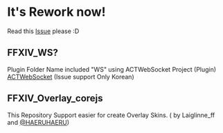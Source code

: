 # It's Rework now!

Read this [Issue](https://github.com/laiglinne-ff/ff14_overlayskin/issues/2) please :D 
## FFXIV_WS?

Plugin Folder Name included "WS" using ACTWebSocket Project (Plugin)
[ACTWebSocket](https://github.com/ZCube/ACTWebSocket) (Issue support Only Korean)

## FFXIV_Overlay_corejs

This Repository Support easier for create Overlay Skins.
( by Laiglinne_ff and [@HAERUHAERU](http://github.com/HAERUHAERU))
